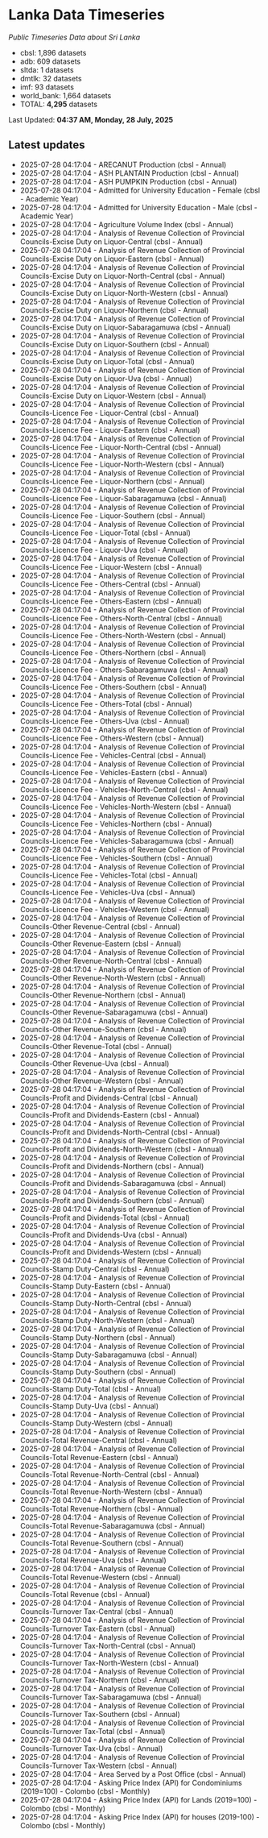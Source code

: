 # Lanka Data Timeseries
*Public Timeseries Data about Sri Lanka*

* cbsl: 1,896 datasets
* adb: 609 datasets
* sltda: 1 datasets
* dmtlk: 32 datasets
* imf: 93 datasets
* world_bank: 1,664 datasets
* TOTAL: **4,295** datasets

Last Updated: **04:37 AM, Monday, 28 July, 2025**

## Latest updates

* 2025-07-28 04:17:04 - ARECANUT Production (cbsl - Annual)
* 2025-07-28 04:17:04 - ASH PLANTAIN Production (cbsl - Annual)
* 2025-07-28 04:17:04 - ASH PUMPKIN Production (cbsl - Annual)
* 2025-07-28 04:17:04 - Admitted for University Education - Female (cbsl - Academic Year)
* 2025-07-28 04:17:04 - Admitted for University Education - Male (cbsl - Academic Year)
* 2025-07-28 04:17:04 - Agriculture Volume Index (cbsl - Annual)
* 2025-07-28 04:17:04 - Analysis of Revenue Collection of Provincial Councils-Excise Duty on Liquor-Central (cbsl - Annual)
* 2025-07-28 04:17:04 - Analysis of Revenue Collection of Provincial Councils-Excise Duty on Liquor-Eastern (cbsl - Annual)
* 2025-07-28 04:17:04 - Analysis of Revenue Collection of Provincial Councils-Excise Duty on Liquor-North-Central (cbsl - Annual)
* 2025-07-28 04:17:04 - Analysis of Revenue Collection of Provincial Councils-Excise Duty on Liquor-North-Western (cbsl - Annual)
* 2025-07-28 04:17:04 - Analysis of Revenue Collection of Provincial Councils-Excise Duty on Liquor-Northern (cbsl - Annual)
* 2025-07-28 04:17:04 - Analysis of Revenue Collection of Provincial Councils-Excise Duty on Liquor-Sabaragamuwa (cbsl - Annual)
* 2025-07-28 04:17:04 - Analysis of Revenue Collection of Provincial Councils-Excise Duty on Liquor-Southern (cbsl - Annual)
* 2025-07-28 04:17:04 - Analysis of Revenue Collection of Provincial Councils-Excise Duty on Liquor-Total (cbsl - Annual)
* 2025-07-28 04:17:04 - Analysis of Revenue Collection of Provincial Councils-Excise Duty on Liquor-Uva (cbsl - Annual)
* 2025-07-28 04:17:04 - Analysis of Revenue Collection of Provincial Councils-Excise Duty on Liquor-Western (cbsl - Annual)
* 2025-07-28 04:17:04 - Analysis of Revenue Collection of Provincial Councils-Licence Fee - Liquor-Central (cbsl - Annual)
* 2025-07-28 04:17:04 - Analysis of Revenue Collection of Provincial Councils-Licence Fee - Liquor-Eastern (cbsl - Annual)
* 2025-07-28 04:17:04 - Analysis of Revenue Collection of Provincial Councils-Licence Fee - Liquor-North-Central (cbsl - Annual)
* 2025-07-28 04:17:04 - Analysis of Revenue Collection of Provincial Councils-Licence Fee - Liquor-North-Western (cbsl - Annual)
* 2025-07-28 04:17:04 - Analysis of Revenue Collection of Provincial Councils-Licence Fee - Liquor-Northern (cbsl - Annual)
* 2025-07-28 04:17:04 - Analysis of Revenue Collection of Provincial Councils-Licence Fee - Liquor-Sabaragamuwa (cbsl - Annual)
* 2025-07-28 04:17:04 - Analysis of Revenue Collection of Provincial Councils-Licence Fee - Liquor-Southern (cbsl - Annual)
* 2025-07-28 04:17:04 - Analysis of Revenue Collection of Provincial Councils-Licence Fee - Liquor-Total (cbsl - Annual)
* 2025-07-28 04:17:04 - Analysis of Revenue Collection of Provincial Councils-Licence Fee - Liquor-Uva (cbsl - Annual)
* 2025-07-28 04:17:04 - Analysis of Revenue Collection of Provincial Councils-Licence Fee - Liquor-Western (cbsl - Annual)
* 2025-07-28 04:17:04 - Analysis of Revenue Collection of Provincial Councils-Licence Fee - Others-Central (cbsl - Annual)
* 2025-07-28 04:17:04 - Analysis of Revenue Collection of Provincial Councils-Licence Fee - Others-Eastern (cbsl - Annual)
* 2025-07-28 04:17:04 - Analysis of Revenue Collection of Provincial Councils-Licence Fee - Others-North-Central (cbsl - Annual)
* 2025-07-28 04:17:04 - Analysis of Revenue Collection of Provincial Councils-Licence Fee - Others-North-Western (cbsl - Annual)
* 2025-07-28 04:17:04 - Analysis of Revenue Collection of Provincial Councils-Licence Fee - Others-Northern (cbsl - Annual)
* 2025-07-28 04:17:04 - Analysis of Revenue Collection of Provincial Councils-Licence Fee - Others-Sabaragamuwa (cbsl - Annual)
* 2025-07-28 04:17:04 - Analysis of Revenue Collection of Provincial Councils-Licence Fee - Others-Southern (cbsl - Annual)
* 2025-07-28 04:17:04 - Analysis of Revenue Collection of Provincial Councils-Licence Fee - Others-Total (cbsl - Annual)
* 2025-07-28 04:17:04 - Analysis of Revenue Collection of Provincial Councils-Licence Fee - Others-Uva (cbsl - Annual)
* 2025-07-28 04:17:04 - Analysis of Revenue Collection of Provincial Councils-Licence Fee - Others-Western (cbsl - Annual)
* 2025-07-28 04:17:04 - Analysis of Revenue Collection of Provincial Councils-Licence Fee - Vehicles-Central (cbsl - Annual)
* 2025-07-28 04:17:04 - Analysis of Revenue Collection of Provincial Councils-Licence Fee - Vehicles-Eastern (cbsl - Annual)
* 2025-07-28 04:17:04 - Analysis of Revenue Collection of Provincial Councils-Licence Fee - Vehicles-North-Central (cbsl - Annual)
* 2025-07-28 04:17:04 - Analysis of Revenue Collection of Provincial Councils-Licence Fee - Vehicles-North-Western (cbsl - Annual)
* 2025-07-28 04:17:04 - Analysis of Revenue Collection of Provincial Councils-Licence Fee - Vehicles-Northern (cbsl - Annual)
* 2025-07-28 04:17:04 - Analysis of Revenue Collection of Provincial Councils-Licence Fee - Vehicles-Sabaragamuwa (cbsl - Annual)
* 2025-07-28 04:17:04 - Analysis of Revenue Collection of Provincial Councils-Licence Fee - Vehicles-Southern (cbsl - Annual)
* 2025-07-28 04:17:04 - Analysis of Revenue Collection of Provincial Councils-Licence Fee - Vehicles-Total (cbsl - Annual)
* 2025-07-28 04:17:04 - Analysis of Revenue Collection of Provincial Councils-Licence Fee - Vehicles-Uva (cbsl - Annual)
* 2025-07-28 04:17:04 - Analysis of Revenue Collection of Provincial Councils-Licence Fee - Vehicles-Western (cbsl - Annual)
* 2025-07-28 04:17:04 - Analysis of Revenue Collection of Provincial Councils-Other Revenue-Central (cbsl - Annual)
* 2025-07-28 04:17:04 - Analysis of Revenue Collection of Provincial Councils-Other Revenue-Eastern (cbsl - Annual)
* 2025-07-28 04:17:04 - Analysis of Revenue Collection of Provincial Councils-Other Revenue-North-Central (cbsl - Annual)
* 2025-07-28 04:17:04 - Analysis of Revenue Collection of Provincial Councils-Other Revenue-North-Western (cbsl - Annual)
* 2025-07-28 04:17:04 - Analysis of Revenue Collection of Provincial Councils-Other Revenue-Northern (cbsl - Annual)
* 2025-07-28 04:17:04 - Analysis of Revenue Collection of Provincial Councils-Other Revenue-Sabaragamuwa (cbsl - Annual)
* 2025-07-28 04:17:04 - Analysis of Revenue Collection of Provincial Councils-Other Revenue-Southern (cbsl - Annual)
* 2025-07-28 04:17:04 - Analysis of Revenue Collection of Provincial Councils-Other Revenue-Total (cbsl - Annual)
* 2025-07-28 04:17:04 - Analysis of Revenue Collection of Provincial Councils-Other Revenue-Uva (cbsl - Annual)
* 2025-07-28 04:17:04 - Analysis of Revenue Collection of Provincial Councils-Other Revenue-Western (cbsl - Annual)
* 2025-07-28 04:17:04 - Analysis of Revenue Collection of Provincial Councils-Profit and Dividends-Central (cbsl - Annual)
* 2025-07-28 04:17:04 - Analysis of Revenue Collection of Provincial Councils-Profit and Dividends-Eastern (cbsl - Annual)
* 2025-07-28 04:17:04 - Analysis of Revenue Collection of Provincial Councils-Profit and Dividends-North-Central (cbsl - Annual)
* 2025-07-28 04:17:04 - Analysis of Revenue Collection of Provincial Councils-Profit and Dividends-North-Western (cbsl - Annual)
* 2025-07-28 04:17:04 - Analysis of Revenue Collection of Provincial Councils-Profit and Dividends-Northern (cbsl - Annual)
* 2025-07-28 04:17:04 - Analysis of Revenue Collection of Provincial Councils-Profit and Dividends-Sabaragamuwa (cbsl - Annual)
* 2025-07-28 04:17:04 - Analysis of Revenue Collection of Provincial Councils-Profit and Dividends-Southern (cbsl - Annual)
* 2025-07-28 04:17:04 - Analysis of Revenue Collection of Provincial Councils-Profit and Dividends-Total (cbsl - Annual)
* 2025-07-28 04:17:04 - Analysis of Revenue Collection of Provincial Councils-Profit and Dividends-Uva (cbsl - Annual)
* 2025-07-28 04:17:04 - Analysis of Revenue Collection of Provincial Councils-Profit and Dividends-Western (cbsl - Annual)
* 2025-07-28 04:17:04 - Analysis of Revenue Collection of Provincial Councils-Stamp Duty-Central (cbsl - Annual)
* 2025-07-28 04:17:04 - Analysis of Revenue Collection of Provincial Councils-Stamp Duty-Eastern (cbsl - Annual)
* 2025-07-28 04:17:04 - Analysis of Revenue Collection of Provincial Councils-Stamp Duty-North-Central (cbsl - Annual)
* 2025-07-28 04:17:04 - Analysis of Revenue Collection of Provincial Councils-Stamp Duty-North-Western (cbsl - Annual)
* 2025-07-28 04:17:04 - Analysis of Revenue Collection of Provincial Councils-Stamp Duty-Northern (cbsl - Annual)
* 2025-07-28 04:17:04 - Analysis of Revenue Collection of Provincial Councils-Stamp Duty-Sabaragamuwa (cbsl - Annual)
* 2025-07-28 04:17:04 - Analysis of Revenue Collection of Provincial Councils-Stamp Duty-Southern (cbsl - Annual)
* 2025-07-28 04:17:04 - Analysis of Revenue Collection of Provincial Councils-Stamp Duty-Total (cbsl - Annual)
* 2025-07-28 04:17:04 - Analysis of Revenue Collection of Provincial Councils-Stamp Duty-Uva (cbsl - Annual)
* 2025-07-28 04:17:04 - Analysis of Revenue Collection of Provincial Councils-Stamp Duty-Western (cbsl - Annual)
* 2025-07-28 04:17:04 - Analysis of Revenue Collection of Provincial Councils-Total Revenue-Central (cbsl - Annual)
* 2025-07-28 04:17:04 - Analysis of Revenue Collection of Provincial Councils-Total Revenue-Eastern (cbsl - Annual)
* 2025-07-28 04:17:04 - Analysis of Revenue Collection of Provincial Councils-Total Revenue-North-Central (cbsl - Annual)
* 2025-07-28 04:17:04 - Analysis of Revenue Collection of Provincial Councils-Total Revenue-North-Western (cbsl - Annual)
* 2025-07-28 04:17:04 - Analysis of Revenue Collection of Provincial Councils-Total Revenue-Northern (cbsl - Annual)
* 2025-07-28 04:17:04 - Analysis of Revenue Collection of Provincial Councils-Total Revenue-Sabaragamuwa (cbsl - Annual)
* 2025-07-28 04:17:04 - Analysis of Revenue Collection of Provincial Councils-Total Revenue-Southern (cbsl - Annual)
* 2025-07-28 04:17:04 - Analysis of Revenue Collection of Provincial Councils-Total Revenue-Uva (cbsl - Annual)
* 2025-07-28 04:17:04 - Analysis of Revenue Collection of Provincial Councils-Total Revenue-Western (cbsl - Annual)
* 2025-07-28 04:17:04 - Analysis of Revenue Collection of Provincial Councils-Total Revenue (cbsl - Annual)
* 2025-07-28 04:17:04 - Analysis of Revenue Collection of Provincial Councils-Turnover Tax-Central (cbsl - Annual)
* 2025-07-28 04:17:04 - Analysis of Revenue Collection of Provincial Councils-Turnover Tax-Eastern (cbsl - Annual)
* 2025-07-28 04:17:04 - Analysis of Revenue Collection of Provincial Councils-Turnover Tax-North-Central (cbsl - Annual)
* 2025-07-28 04:17:04 - Analysis of Revenue Collection of Provincial Councils-Turnover Tax-North-Western (cbsl - Annual)
* 2025-07-28 04:17:04 - Analysis of Revenue Collection of Provincial Councils-Turnover Tax-Northern (cbsl - Annual)
* 2025-07-28 04:17:04 - Analysis of Revenue Collection of Provincial Councils-Turnover Tax-Sabaragamuwa (cbsl - Annual)
* 2025-07-28 04:17:04 - Analysis of Revenue Collection of Provincial Councils-Turnover Tax-Southern (cbsl - Annual)
* 2025-07-28 04:17:04 - Analysis of Revenue Collection of Provincial Councils-Turnover Tax-Total (cbsl - Annual)
* 2025-07-28 04:17:04 - Analysis of Revenue Collection of Provincial Councils-Turnover Tax-Uva (cbsl - Annual)
* 2025-07-28 04:17:04 - Analysis of Revenue Collection of Provincial Councils-Turnover Tax-Western (cbsl - Annual)
* 2025-07-28 04:17:04 - Area Served by a Post Office (cbsl - Annual)
* 2025-07-28 04:17:04 - Asking Price Index (API) for Condominiums (2019=100) - Colombo (cbsl - Monthly)
* 2025-07-28 04:17:04 - Asking Price Index (API) for Lands (2019=100) - Colombo (cbsl - Monthly)
* 2025-07-28 04:17:04 - Asking Price Index (API) for houses (2019-100) - Colombo (cbsl - Monthly)